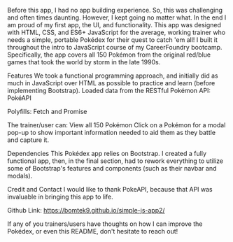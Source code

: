 Before this app, I had no app building experience. So, this was challenging and often times daunting. However, I kept going no matter what. In the end I am proud of my first app, the UI, and functionality. This app was designed with HTML, CSS, and ES6+ JavaScript for the average, working trainer who needs a simple, portable Pokédex for their quest to catch 'em all! I built it throughout the intro to JavaScript course of my CareerFoundry bootcamp. Specifically, the app covers all 150 Pokémon from the original red/blue games that took the world by storm in the late 1990s.

Features
We took a functional programming approach, and initially did as much in JavaScript over HTML as possible to practice and learn (before implementing Bootstrap).
Loaded data from the RESTful Pokémon API: PokéAPI

Polyfills:
Fetch and Promise

The trainer/user can:
View all 150 Pokémon
Click on a Pokémon for a modal pop-up to show important information needed to aid them as they battle and capture it.


Dependencies
This Pokédex app relies on Bootstrap. I created a fully functional app, then, in the final section, had to rework everything to utilize some of Bootstrap's features and components (such as their navbar and modals).

Credit and Contact
I would like to thank PokeAPI, because that API was invaluable in bringing this app to life. 

Github Link:
https://bomtek9.github.io/simple-js-app2/


If any of you trainers/users have thoughts on how I can improve the Pokédex, or even this README, don't hesitate to reach out! 